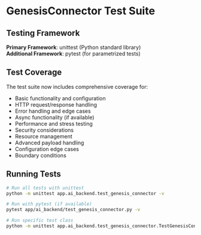 # GenesisConnector Test Suite

## Testing Framework

**Primary Framework**: unittest (Python standard library)  
**Additional Framework**: pytest (for parametrized tests)

## Test Coverage

The test suite now includes comprehensive coverage for:
- Basic functionality and configuration
- HTTP request/response handling
- Error handling and edge cases
- Async functionality (if available)
- Performance and stress testing
- Security considerations
- Resource management
- Advanced payload handling
- Configuration edge cases
- Boundary conditions

## Running Tests

```bash
# Run all tests with unittest
python -m unittest app.ai_backend.test_genesis_connector -v

# Run with pytest (if available)
pytest app/ai_backend/test_genesis_connector.py -v

# Run specific test class
python -m unittest app.ai_backend.test_genesis_connector.TestGenesisConnector -v
```